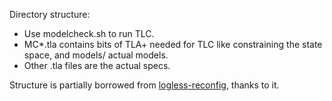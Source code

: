 Directory structure:
- Use modelcheck.sh to run TLC.
- MC*.tla contains bits of TLA+ needed for TLC like constraining the state space, and models/ actual models.
- Other .tla files are the actual specs.

Structure is partially borrowed from
[logless-reconfig](https://github.com/will62794/logless-reconfig), thanks to it.
